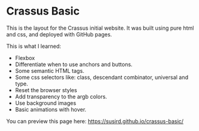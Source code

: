 # Crassus Basic
This is the layout for the Crassus initial website. It was built using pure html and css, and deployed with GitHub pages.

This is what I learned:
- Flexbox
- Differentiate when to use anchors and buttons.
- Some semantic HTML tags.
- Some css selectors like: class, descendant combinator, universal and type.
- Reset the browser styles
- Add transparency to the argb colors.
- Use background images
- Basic animations with hover.

You can preview this page here:
https://susird.github.io/crassus-basic/